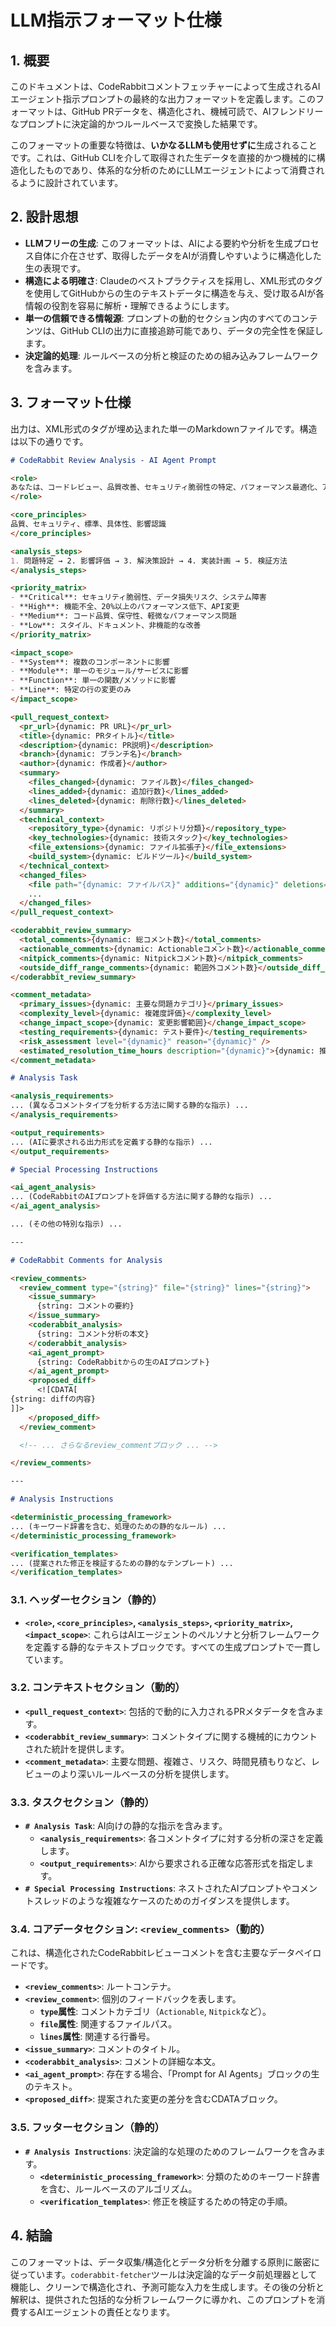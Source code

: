 # LLM指示フォーマット仕様

## 1. 概要

このドキュメントは、CodeRabbitコメントフェッチャーによって生成されるAIエージェント指示プロンプトの最終的な出力フォーマットを定義します。このフォーマットは、GitHub PRデータを、構造化され、機械可読で、AIフレンドリーなプロンプトに決定論的かつルールベースで変換した結果です。

このフォーマットの重要な特徴は、**いかなるLLMも使用せずに**生成されることです。これは、GitHub CLIを介して取得された生データを直接的かつ機械的に構造化したものであり、体系的な分析のためにLLMエージェントによって消費されるように設計されています。

## 2. 設計思想

- **LLMフリーの生成**: このフォーマットは、AIによる要約や分析を生成プロセス自体に介在させず、取得したデータをAIが消費しやすいように構造化した生の表現です。
- **構造による明確さ**: Claudeのベストプラクティスを採用し、XML形式のタグを使用してGitHubからの生のテキストデータに構造を与え、受け取るAIが各情報の役割を容易に解析・理解できるようにします。
- **単一の信頼できる情報源**: プロンプトの動的セクション内のすべてのコンテンツは、GitHub CLIの出力に直接追跡可能であり、データの完全性を保証します。
- **決定論的処理**: ルールベースの分析と検証のための組み込みフレームワークを含みます。

## 3. フォーマット仕様

出力は、XML形式のタグが埋め込まれた単一のMarkdownファイルです。構造は以下の通りです。

```markdown
# CodeRabbit Review Analysis - AI Agent Prompt

<role>
あなたは、コードレビュー、品質改善、セキュリティ脆弱性の特定、パフォーマンス最適化、アーキテクチャ設計、テスト戦略を専門とする10年以上の経験を持つシニアソフトウェアエンジニアです。業界のベストプラクティスに従い、コードの品質、保守性、セキュリティを最優先します。
</role>

<core_principles>
品質、セキュリティ、標準、具体性、影響認識
</core_principles>

<analysis_steps>
1. 問題特定 → 2. 影響評価 → 3. 解決策設計 → 4. 実装計画 → 5. 検証方法
</analysis_steps>

<priority_matrix>
- **Critical**: セキュリティ脆弱性、データ損失リスク、システム障害
- **High**: 機能不全、20%以上のパフォーマンス低下、API変更
- **Medium**: コード品質、保守性、軽微なパフォーマンス問題
- **Low**: スタイル、ドキュメント、非機能的な改善
</priority_matrix>

<impact_scope>
- **System**: 複数のコンポーネントに影響
- **Module**: 単一のモジュール/サービスに影響
- **Function**: 単一の関数/メソッドに影響
- **Line**: 特定の行の変更のみ
</impact_scope>

<pull_request_context>
  <pr_url>{dynamic: PR URL}</pr_url>
  <title>{dynamic: PRタイトル}</title>
  <description>{dynamic: PR説明}</description>
  <branch>{dynamic: ブランチ名}</branch>
  <author>{dynamic: 作成者}</author>
  <summary>
    <files_changed>{dynamic: ファイル数}</files_changed>
    <lines_added>{dynamic: 追加行数}</lines_added>
    <lines_deleted>{dynamic: 削除行数}</lines_deleted>
  </summary>
  <technical_context>
    <repository_type>{dynamic: リポジトリ分類}</repository_type>
    <key_technologies>{dynamic: 技術スタック}</key_technologies>
    <file_extensions>{dynamic: ファイル拡張子}</file_extensions>
    <build_system>{dynamic: ビルドツール}</build_system>
  </technical_context>
  <changed_files>
    <file path="{dynamic: ファイルパス}" additions="{dynamic}" deletions="{dynamic}" />
    ...
  </changed_files>
</pull_request_context>

<coderabbit_review_summary>
  <total_comments>{dynamic: 総コメント数}</total_comments>
  <actionable_comments>{dynamic: Actionableコメント数}</actionable_comments>
  <nitpick_comments>{dynamic: Nitpickコメント数}</nitpick_comments>
  <outside_diff_range_comments>{dynamic: 範囲外コメント数}</outside_diff_range_comments>
</coderabbit_review_summary>

<comment_metadata>
  <primary_issues>{dynamic: 主要な問題カテゴリ}</primary_issues>
  <complexity_level>{dynamic: 複雑度評価}</complexity_level>
  <change_impact_scope>{dynamic: 変更影響範囲}</change_impact_scope>
  <testing_requirements>{dynamic: テスト要件}</testing_requirements>
  <risk_assessment level="{dynamic}" reason="{dynamic}" />
  <estimated_resolution_time_hours description="{dynamic}">{dynamic: 推定解決時間}</estimated_resolution_time_hours>
</comment_metadata>

# Analysis Task

<analysis_requirements>
... (異なるコメントタイプを分析する方法に関する静的な指示) ...
</analysis_requirements>

<output_requirements>
... (AIに要求される出力形式を定義する静的な指示) ...
</output_requirements>

# Special Processing Instructions

<ai_agent_analysis>
... (CodeRabbitのAIプロンプトを評価する方法に関する静的な指示) ...
</ai_agent_analysis>

... (その他の特別な指示) ...

---

# CodeRabbit Comments for Analysis

<review_comments>
  <review_comment type="{string}" file="{string}" lines="{string}">
    <issue_summary>
      {string: コメントの要約}
    </issue_summary>
    <coderabbit_analysis>
      {string: コメント分析の本文}
    </coderabbit_analysis>
    <ai_agent_prompt>
      {string: CodeRabbitからの生のAIプロンプト}
    </ai_agent_prompt>
    <proposed_diff>
      <![CDATA[
{string: diffの内容}
]]>
    </proposed_diff>
  </review_comment>

  <!-- ... さらなるreview_commentブロック ... -->

</review_comments>

---

# Analysis Instructions

<deterministic_processing_framework>
... (キーワード辞書を含む、処理のための静的なルール) ...
</deterministic_processing_framework>

<verification_templates>
... (提案された修正を検証するための静的なテンプレート) ...
</verification_templates>
```

### 3.1. ヘッダーセクション（静的）

- **`<role>`, `<core_principles>`, `<analysis_steps>`, `<priority_matrix>`, `<impact_scope>`**: これらはAIエージェントのペルソナと分析フレームワークを定義する静的なテキストブロックです。すべての生成プロンプトで一貫しています。

### 3.2. コンテキストセクション（動的）

- **`<pull_request_context>`**: 包括的で動的に入力されるPRメタデータを含みます。
- **`<coderabbit_review_summary>`**: コメントタイプに関する機械的にカウントされた統計を提供します。
- **`<comment_metadata>`**: 主要な問題、複雑さ、リスク、時間見積もりなど、レビューのより深いルールベースの分析を提供します。

### 3.3. タスクセクション（静的）

- **`# Analysis Task`**: AI向けの静的な指示を含みます。
  - **`<analysis_requirements>`**: 各コメントタイプに対する分析の深さを定義します。
  - **`<output_requirements>`**: AIから要求される正確な応答形式を指定します。
- **`# Special Processing Instructions`**: ネストされたAIプロンプトやコメントスレッドのような複雑なケースのためのガイダンスを提供します。

### 3.4. コアデータセクション: `<review_comments>`（動的）

これは、構造化されたCodeRabbitレビューコメントを含む主要なデータペイロードです。

- **`<review_comments>`**: ルートコンテナ。
- **`<review_comment>`**: 個別のフィードバックを表します。
    - **`type`属性**: コメントカテゴリ（`Actionable`, `Nitpick`など）。
    - **`file`属性**: 関連するファイルパス。
    - **`lines`属性**: 関連する行番号。
- **`<issue_summary>`**: コメントのタイトル。
- **`<coderabbit_analysis>`**: コメントの詳細な本文。
- **`<ai_agent_prompt>`**: 存在する場合、「Prompt for AI Agents」ブロックの生のテキスト。
- **`<proposed_diff>`**: 提案された変更の差分を含むCDATAブロック。

### 3.5. フッターセクション（静的）

- **`# Analysis Instructions`**: 決定論的な処理のためのフレームワークを含みます。
  - **`<deterministic_processing_framework>`**: 分類のためのキーワード辞書を含む、ルールベースのアルゴリズム。
  - **`<verification_templates>`**: 修正を検証するための特定の手順。

## 4. 結論

このフォーマットは、データ収集/構造化とデータ分析を分離する原則に厳密に従っています。`coderabbit-fetcher`ツールは決定論的なデータ前処理器として機能し、クリーンで構造化され、予測可能な入力を生成します。その後の分析と解釈は、提供された包括的な分析フレームワークに導かれ、このプロンプトを消費するAIエージェントの責任となります。
